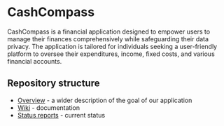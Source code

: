 # CashCompass
CashCompass is a financial application designed to empower users to manage their finances comprehensively while safeguarding their data privacy. The application is tailored for individuals seeking a user-friendly platform to oversee their expenditures, income, fixed costs, and various financial accounts.

## Repository structure
- [Overview](https://github.com/SE-TINF22B2/G1-CashCompass/wiki/big-picture) - a wider description of the goal of our application
- [Wiki](https://github.com/SE-TINF22B2/G1-CashCompass/wiki) - documentation
- [Status reports](https://github.com/SE-TINF22B2/G1-CashCompass/discussions/categories/status-reports) - current status




